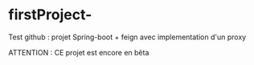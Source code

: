 # firstProject-
Test github : projet Spring-boot + feign avec implementation d'un proxy

ATTENTION : CE projet est encore en bêta
